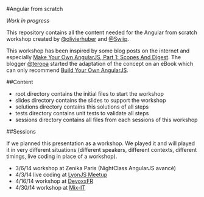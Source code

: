 #Angular from scratch

*Work in progress*

This repository contains all the content needed for the Angular from scratch workshop created by [@olivierhuber](https://twitter.com/olivierhuber) and [@Swiip](https://twitter.com/Swiip).

This workshop has been inspired by some blog posts on the internet and especially [Make Your Own AngularJS, Part 1: Scopes And Digest](http://teropa.info/blog/2013/11/03/make-your-own-angular-part-1-scopes-and-digest.html). The blogger [@teropa](https://twitter.com/teropa) started the adaptation of the concept on an eBook which can only recommend [Build Your Own AngularJS](http://teropa.info/build-your-own-angular).

##Content

* root directory contains the initial files to start the workshop
* slides directory contains the slides to support the workshop
* solutions directory contains this solutions of all steps
* tests directory contains unit tests to validate all steps
* sessions directory contains all files from each sessions of this workshop

##Sessions

If we planned this presentation as a workshop. We played it and will played it in very different situations (different speakers, different contexts, different timings, live coding in place of a workshop).

* 3/6/14 workshop at Zenika Paris (NightClass AngularJS avancé)
* 4/3/14 live coding at [LyonJS Meetup](http://lyonjs.org/)
* 4/16/14 workshop at [DevoxxFR](http://www.devoxx.fr/)
* 4/30/14 workshop at [Mix-IT](http://www.mix-it.fr/)
